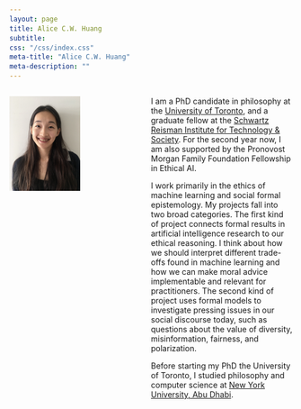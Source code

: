 ```yaml
---
layout: page
title: Alice C.W. Huang
subtitle:
css: "/css/index.css"
meta-title: "Alice C.W. Huang"
meta-description: ""
---
```

<!---
<div style="text-align: left;">
  <p><img src="/img/profile.jpg" width="60%" height="auto"></p>
</div>
-->

<div style="display: flex; justify-content: space-between; width: 100%;">
  <div style="flex: 1;">
    <p><img src="/img/profile.jpg" width="50%" height="auto"></p>
  </div>
  <div style="flex: 1;">
    <p>I am a PhD candidate in philosophy at the <a href="https://philosophy.utoronto.ca">University of Toronto</a>, and a graduate fellow at the <a href="https://srinstitute.utoronto.ca">Schwartz Reisman Institute for Technology & Society</a>. For the second year now, I am also supported by the Pronovost Morgan Family Foundation Fellowship in Ethical AI.</p>

<p>I work primarily in the ethics of machine learning and social formal epistemology. My projects fall into two broad categories. The first kind of project connects formal results in artificial intelligence research to our ethical reasoning. I think about how we should interpret different trade-offs found in machine learning and how we can make moral advice implementable and relevant for practitioners. The second kind of project uses formal models to investigate pressing issues in our social discourse today, such as questions about the value of diversity, misinformation, fairness, and polarization.</p>

<p>Before starting my PhD the University of Toronto, I studied philosophy and computer science at <a href="https://nyuad.nyu.edu/en/">New York University, Abu Dhabi</a>.</p>
  </div>
</div>


<!---
I am a PhD candidate in philosophy at the [University of Toronto](https://philosophy.utoronto.ca), and a graduate fellow at the [Schwartz Reisman Institute for Technology & Society](https://srinstitute.utoronto.ca). For the second year now, I am also supported by the Pronovost Morgan Family Foundation Fellowship in Ethical AI.

I work primarily in the ethics of machine learning and social formal epistemology. My projects fall into two broad categories. The first kind of project connects formal results in artificial intelligence research to our ethical reasoning. I think about how we should interpret different trade-offs found in machine learning and how we can make moral advice implementable and relevant for practitioners. The second kind of project uses formal models to investigate pressing issues in our social discourse today, such as questions about the value of diversity, misinformation, fairness, and polarization.

Before starting my PhD the University of Toronto, I studied philosophy and computer science at [New York University, Abu Dhabi](https://nyuad.nyu.edu/en/).
-->

&nbsp;
&nbsp;
&nbsp;
&nbsp;
&nbsp;
&nbsp;


